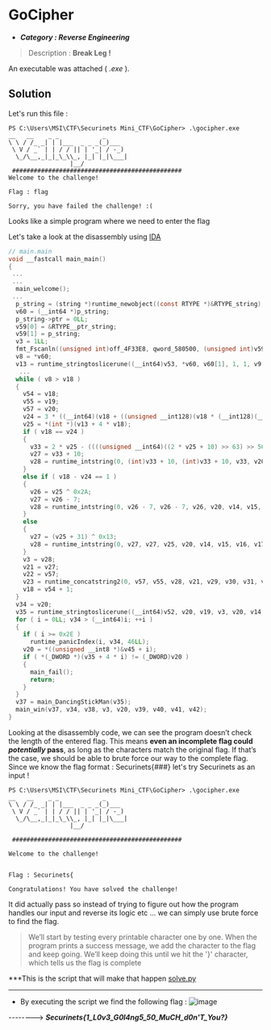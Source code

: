 # GoCipher
* ***Category : Reverse Engineering***  
 >   Description : **Break Leg !**

An executable was attached ( *.exe* ).
## Solution
Let's run this file :
```
PS C:\Users\MSI\CTF\Securinets Mini_CTF\GoCipher> .\gocipher.exe
__   __    _ _            _
\ \ / /_ _| | |___  _ _ _(_)___
 \ V / _` | | / / || | '_| / -_)
  \_/\__,_|_|_\_\\_, |_| |_|\___|
                 |__/
 ###############################################
Welcome to the challenge!

Flag : flag

Sorry, you have failed the challenge! :(
```

Looks like a simple program where we need to enter the flag

Let's take a look at the disassembly using [IDA](https://getintopc.com/softwares/disassembler/hex-rays-ida-pro-2024-free-download/)
```c
// main.main
void __fastcall main_main()
{
 ...
 ...
  main_welcome();
 ...
  p_string = (string *)runtime_newobject((const RTYPE *)&RTYPE_string);
  v60 = (__int64 *)p_string;
  p_string->ptr = 0LL;
  v59[0] = &RTYPE__ptr_string;
  v59[1] = p_string;
  v3 = 1LL;
  fmt_Fscanln((unsigned int)off_4F33E8, qword_580500, (unsigned int)v59, 1, 1, v4, v5, v6, v7);
  v8 = *v60;
  v13 = runtime_stringtoslicerune((__int64)v53, *v60, v60[1], 1, 1, v9, v10, v11, v12);
   ...
  while ( v8 > v18 )
  {
    v54 = v18;
    v55 = v19;
    v57 = v20;
    v24 = 3 * ((__int64)(v18 + ((unsigned __int128)(v18 * (__int128)(__int64)0xAAAAAAAAAAAAAAABLL) >> 64)) >> 1);
    v25 = *(int *)(v13 + 4 * v18);
    if ( v18 == v24 )
    {
      v33 = 2 * v25 - ((((unsigned __int64)((2 * v25 + 10) >> 63) >> 56) + 2 * v25 + 10) & 0xFFFFFFFFFFFFFF00LL);
      v27 = v33 + 10;
      v28 = runtime_intstring(0, (int)v33 + 10, (int)v33 + 10, v33, v20, v14, v15, v16, v17, v43, v44);
    }
    else if ( v18 - v24 == 1 )
    {
      v26 = v25 ^ 0x2A;
      v27 = v26 - 7;
      v28 = runtime_intstring(0, v26 - 7, v26 - 7, v26, v20, v14, v15, v16, v17, v43, v44);
    }
    else
    {
      v27 = (v25 + 31) ^ 0x13;
      v28 = runtime_intstring(0, v27, v27, v25, v20, v14, v15, v16, v17, v43, v44);
    }
    v3 = v28;
    v21 = v27;
    v22 = v57;
    v23 = runtime_concatstring2(0, v57, v55, v28, v21, v29, v30, v31, v32);
    v18 = v54 + 1;
  }
  v34 = v20;
  v35 = runtime_stringtoslicerune((__int64)v52, v20, v19, v3, v20, v14, v15, v16, v17);
  for ( i = 0LL; v34 > (__int64)i; ++i )
  {
    if ( i >= 0x2E )
      runtime_panicIndex(i, v34, 46LL);
    v20 = *((unsigned __int8 *)&v45 + i);
    if ( *(_DWORD *)(v35 + 4 * i) != (_DWORD)v20 )
    {
      main_fail();
      return;
    }
  }
  v37 = main_DancingStickMan(v35);
  main_win(v37, v34, v38, v3, v20, v39, v40, v41, v42);
}
```
Looking at the disassembly code, we can see the program doesn’t check the length of the entered flag. This means **even an incomplete flag could ***potentially*** pass**, as long as the characters match the original flag. If that’s the case, we should be able to brute force our way to the complete flag.
Since we know the flag format : Securinets{###} let's try Securinets as an input !
```
PS C:\Users\MSI\CTF\Securinets Mini_CTF\GoCipher> .\gocipher.exe
__   __    _ _            _
\ \ / /_ _| | |___  _ _ _(_)___
 \ V / _` | | / / || | '_| / -_)
  \_/\__,_|_|_\_\\_, |_| |_|\___|
                 |__/

 ###############################################

Welcome to the challenge!


Flag : Securinets{

Congratulations! You have solved the challenge!

```
It did actually pass so instead of trying to figure out how the program handles our input and reverse its logic etc ... we can simply use brute force to find the flag.
>We’ll start by testing every printable character one by one. When the program prints a success message, we add the character to the flag and keep going. We’ll keep doing this until we hit the '}' character, which tells us the flag is complete

***This is the script that will make that happen [solve.py](solve.py)
***

* By executing the script we find the following flag :
  ![image](https://github.com/user-attachments/assets/4c804a12-9311-4c03-8b11-0f189a193d09)

-------->     ***Securinets{1_L0v3_G0l4ng5_50_MuCH_d0n'T_You?}***

  
